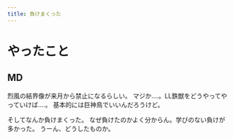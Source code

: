 ```yaml
---
title: 負けまくった
---
```


# やったこと

## MD

烈風の結界像が来月から禁止になるらしい。
マジか‥‥。LL鉄獣をどうやってやっていけば‥‥。
基本的には巨神鳥でいいんだろうけど。

そしてなんか負けまくった。
なぜ負けたのかよく分からん。学びのない負けが多かった。
うーん、どうしたものか。
